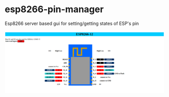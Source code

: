 # esp8266-pin-manager

Esp8266 server based gui for setting/getting states of ESP's pin

![alt text](pic.png)
